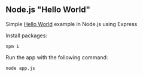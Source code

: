 ## Node.js "Hello World"

Simple [Hello World](https://expressjs.com/en/starter/hello-world.html "Express.js Hello World Example") example in Node.js using Express

Install packages:
```
npm i
```

Run the app with the following command:
```
node app.js
```
